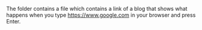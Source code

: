 The folder contains a file which contains a link of a blog that shows what happens when you type https://www.google.com in your browser and press Enter.

